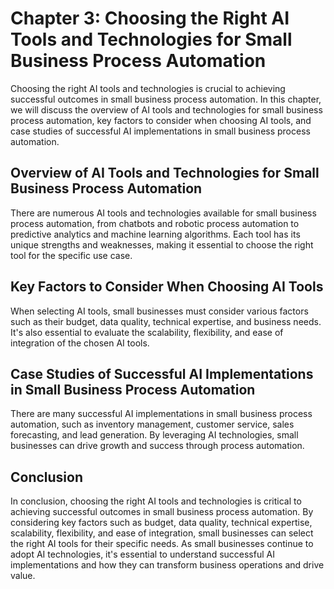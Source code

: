 Chapter 3: Choosing the Right AI Tools and Technologies for Small Business Process Automation
=============================================================================================

Choosing the right AI tools and technologies is crucial to achieving successful outcomes in small business process automation. In this chapter, we will discuss the overview of AI tools and technologies for small business process automation, key factors to consider when choosing AI tools, and case studies of successful AI implementations in small business process automation.

Overview of AI Tools and Technologies for Small Business Process Automation
---------------------------------------------------------------------------

There are numerous AI tools and technologies available for small business process automation, from chatbots and robotic process automation to predictive analytics and machine learning algorithms. Each tool has its unique strengths and weaknesses, making it essential to choose the right tool for the specific use case.

Key Factors to Consider When Choosing AI Tools
----------------------------------------------

When selecting AI tools, small businesses must consider various factors such as their budget, data quality, technical expertise, and business needs. It's also essential to evaluate the scalability, flexibility, and ease of integration of the chosen AI tools.

Case Studies of Successful AI Implementations in Small Business Process Automation
----------------------------------------------------------------------------------

There are many successful AI implementations in small business process automation, such as inventory management, customer service, sales forecasting, and lead generation. By leveraging AI technologies, small businesses can drive growth and success through process automation.

Conclusion
----------

In conclusion, choosing the right AI tools and technologies is critical to achieving successful outcomes in small business process automation. By considering key factors such as budget, data quality, technical expertise, scalability, flexibility, and ease of integration, small businesses can select the right AI tools for their specific needs. As small businesses continue to adopt AI technologies, it's essential to understand successful AI implementations and how they can transform business operations and drive value.
